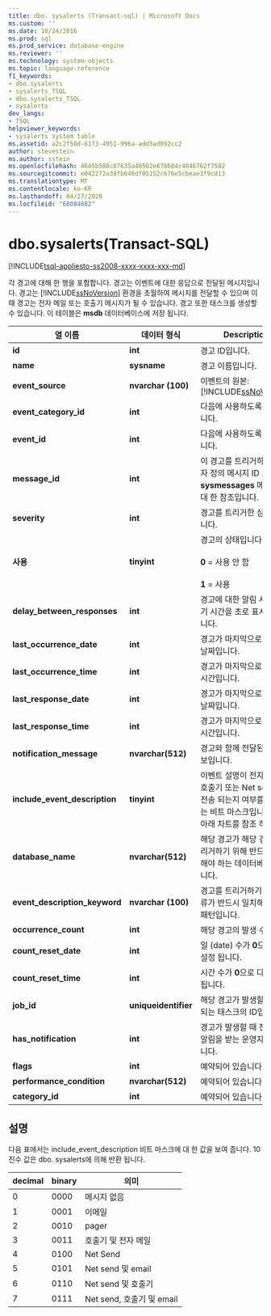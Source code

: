 ```yaml
---
title: dbo. sysalerts (Transact-sql) | Microsoft Docs
ms.custom: ''
ms.date: 10/24/2016
ms.prod: sql
ms.prod_service: database-engine
ms.reviewer: ''
ms.technology: system-objects
ms.topic: language-reference
f1_keywords:
- dbo.sysalerts
- sysalerts_TSQL
- dbo.sysalerts_TSQL
- sysalerts
dev_langs:
- TSQL
helpviewer_keywords:
- sysalerts system table
ms.assetid: a2c2f50d-61f3-4951-996a-add5ad092cc2
author: stevestein
ms.author: sstein
ms.openlocfilehash: 4645b586c07635a405b2e678b84c4846762f7582
ms.sourcegitcommit: e042272a38fb646df05152c676e5cbeae3f9cd13
ms.translationtype: MT
ms.contentlocale: ko-KR
ms.lasthandoff: 04/27/2020
ms.locfileid: "68084682"
---
```

# <a name="dbosysalerts-transact-sql"></a>dbo.sysalerts(Transact-SQL)
[!INCLUDE[tsql-appliesto-ss2008-xxxx-xxxx-xxx-md](../../includes/tsql-appliesto-ss2008-xxxx-xxxx-xxx-md.md)]

  각 경고에 대해 한 행을 포함합니다. 경고는 이벤트에 대한 응답으로 전달된 메시지입니다. 경고는 [!INCLUDE[ssNoVersion](../../includes/ssnoversion-md.md)] 환경을 초월하여 메시지를 전달할 수 있으며 이때 경고는 전자 메일 또는 호출기 메시지가 될 수 있습니다. 경고 또한 태스크를 생성할 수 있습니다.  이 테이블은 **msdb** 데이터베이스에 저장 됩니다.
  
|열 이름|데이터 형식|Description|  
|-----------------|---------------|-----------------|  
|**id**|**int**|경고 ID입니다.|  
|**name**|**sysname**|경고 이름입니다.|  
|**event_source**|**nvarchar (100)**|이벤트의 원본: [!INCLUDE[ssNoVersion](../../includes/ssnoversion-md.md)]|  
|**event_category_id**|**int**|다음에 사용하도록 예약됩니다.|  
|**event_id**|**int**|다음에 사용하도록 예약됩니다.|  
|**message_id**|**int**|이 경고를 트리거하는 사용자 정의 메시지 ID 또는 **sysmessages** 메시지에 대 한 참조입니다.|  
|**severity**|**int**|경고를 트리거한 심각도입니다.|  
|**사용**|**tinyint**|경고의 상태입니다.<br /><br /> **0** = 사용 안 함<br /><br /> **1** = 사용|  
|**delay_between_responses**|**int**|경고에 대한 알림 사이의 대기 시간을 초로 표시한 것입니다.|  
|**last_occurrence_date**|**int**|경고가 마지막으로 발생한 날짜입니다.|  
|**last_occurrence_time**|**int**|경고가 마지막으로 발생한 시간입니다.|  
|**last_response_date**|**int**|경고가 마지막으로 알려진 날짜입니다.|  
|**last_response_time**|**int**|경고가 마지막으로 알려진 시간입니다.|  
|**notification_message**|**nvarchar(512)**|경고와 함께 전달된 추가 정보입니다.|  
|**include_event_description**|**tinyint**|이벤트 설명이 전자 메일, 호출기 또는 Net send에서 전송 되는지 여부를 나타내는 비트 마스크입니다. 값은 아래 차트를 참조 하세요.|  
|**database_name**|**nvarchar(512)**|해당 경고가 해당 경고를 트리거하기 위해 반드시 발생해야 하는 데이터베이스입니다.|  
|**event_description_keyword**|**nvarchar (100)**|경고를 트리거하기 위해 오류가 반드시 일치해야 하는 패턴입니다.|  
|**occurrence_count**|**int**|해당 경고의 발생 수입니다.|  
|**count_reset_date**|**int**|일 (date) 수가 **0**으로 다시 설정 됩니다.|  
|**count_reset_time**|**int**|시간 수가 **0**으로 다시 설정 됩니다.|  
|**job_id**|**uniqueidentifier**|해당 경고가 발생할 때 실행되는 태스크의 ID입니다.|  
|**has_notification**|**int**|경고가 발생할 때 전자 메일 알림을 받는 운영자의 수입니다.|  
|**flags**|**int**|예약되어 있습니다.|  
|**performance_condition**|**nvarchar(512)**|예약되어 있습니다.|  
|**category_id**|**int**|예약되어 있습니다.|  
  
 ## <a name="remarks"></a>설명

다음 표에서는 include_event_description 비트 마스크에 대 한 값을 보여 줍니다. 10 진수 값은 dbo. sysalerts에 의해 반환 됩니다. 

|decimal | binary | 의미 |
|------|------|------|
|0 |0000 |메시지 없음 |
|1 |0001 |이메일 |
|2 |0010 |pager |
|3 |0011 |호출기 및 전자 메일 |
|4 |0100 |Net Send |
|5 |0101 |Net send 및 email |
|6 |0110 |Net send 및 호출기 |
|7 |0111 |Net send, 호출기 및 email |
  
